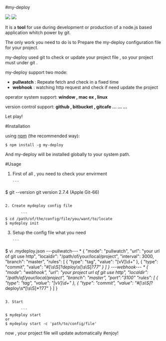 #my-deploy

![](https://img.shields.io/badge/node-4.x-blue.svg)
![](https://img.shields.io/badge/downloads-1K%2Fmonth-brightgreen.svg)

It is a **tool** for use during development or production of a node.js based application whitch power by git.

The only work you need to do is to Prepare the my-deploy configuration file for your project.

my-deploy used git to check or update your project file , so your project must under git .

my-deploy support two mode:
* **pullwatch**   :   Repeate fetch and check in a fixed time
* **webhook**   :   watching http request and check if need update the project

operator system support:    **window , mac ox , linux**

version control support:    **github , bitbucket , gitcafe  ... ... ...**

Let play!

#Installation

using [npm](http://npmjs.org/) (the recommended way):

```
$ npm install -g my-deploy
```

And my-deploy will be installed globally to your system path.

#Usage



1. First of all , you need to check your envirment

       ```
$ git --version
git version 2.7.4 (Apple Git-66)
```

2. Create mydeploy config file

       ```
$ cd /path/of/the/config/file/you/want/to/locate
$ mydeploy init
```

3. Setup the config file what you need 

       ```
$ vi .mydeploy.json
---pullwatch---
*
{
       "mode": "pullwatch",
       "url": "your url of git use http",
       "localdir": "/path/of/your/local/project",
       "interval": 3000,
       "branch": "master",
       "rules": [
           {
               "type": "tag",
              "value": "[vV]\\d+"
          },
          {
              "type": "commit",
              "value": "#[\\s\\S]*?deploy\\s*[\\s\\S]*?77"
          }
      ]
  }
---webhook---
*
{
       "mode": "webhook",
       "url": "your project url of git use http",
       "localdir": "/path/of/your/local/project",
       "branch": "master",
       "port":"3100"
       "rules": [
           {
               "type": "tag",
              "value": "[vV]\\d+"
          },
          {
              "type": "commit",
              "value": "#[\\s\\S]*?deploy\\s*[\\s\\S]*?77"
          }
      ]
  }
```

3. Start  

       ```
$ mydeploy start
or
$ mydeploy start -c 'path/to/config/file'
```

now , your project file will update automatically
#enjoy!
